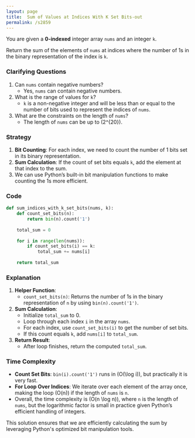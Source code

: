 ```yaml
---
layout: page
title:  Sum of Values at Indices With K Set Bits-out
permalink: /s2859
---
```


You are given a **0-indexed** integer array `nums` and an integer `k`.

Return the sum of the elements of `nums` at indices where the number of 1s in the binary representation of the index is `k`.

### Clarifying Questions

1. Can `nums` contain negative numbers?
   - Yes, `nums` can contain negative numbers.
2. What is the range of values for `k`?
   - `k` is a non-negative integer and will be less than or equal to the number of bits used to represent the indices of `nums`.
3. What are the constraints on the length of `nums`?
   - The length of `nums` can be up to \(2^{20}\).

### Strategy

1. **Bit Counting**: For each index, we need to count the number of 1 bits set in its binary representation.
2. **Sum Calculation**: If the count of set bits equals `k`, add the element at that index to the sum.
3. We can use Python’s built-in bit manipulation functions to make counting the 1s more efficient.

### Code

```python
def sum_indices_with_k_set_bits(nums, k):
    def count_set_bits(n):
        return bin(n).count('1')
    
    total_sum = 0
    
    for i in range(len(nums)):
        if count_set_bits(i) == k:
            total_sum += nums[i]
            
    return total_sum
```

### Explanation

1. **Helper Function**: 
    - `count_set_bits(n)`: Returns the number of 1s in the binary representation of `n` by using `bin(n).count('1')`.
2. **Sum Calculation**:
    - Initialize `total_sum` to 0.
    - Loop through each index `i` in the array `nums`.
    - For each index, use `count_set_bits(i)` to get the number of set bits.
    - If this count equals `k`, add `nums[i]` to `total_sum`.
3. **Return Result**:
    - After loop finishes, return the computed `total_sum`.

### Time Complexity

- **Count Set Bits**: `bin(i).count('1')` runs in \(O(\log i)\), but practically it is very fast.
- **For Loop Over Indices**: We iterate over each element of the array once, making the loop \(O(n)\) if the length of `nums` is `n`.
- Overall, the time complexity is \(O(n \log n)\), where `n` is the length of `nums`, but the logarithmic factor is small in practice given Python’s efficient handling of integers.

This solution ensures that we are efficiently calculating the sum by leveraging Python's optimized bit manipulation tools.
